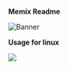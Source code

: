 **Memix Readme**

<html>
<img alt="Banner" src="https://unitedmemes.tk/Images/Memix/Memix.png">
</html>

**Usage for linux**

<html>
<img ald="linux_usage" src="https://unitedmemes.tk/Images/Memix/Linux_Usage.png">
</html>
